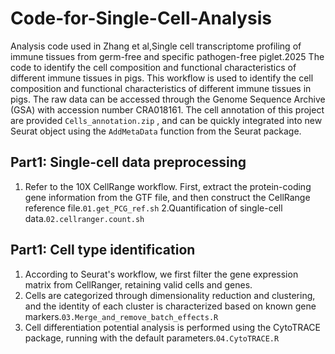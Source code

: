 # Code-for-Single-Cell-Analysis
Analysis code used in Zhang et al,Single cell transcriptome profiling of immune tissues from germ-free and specific pathogen-free piglet.2025
The code to identify the cell composition and functional characteristics of different immune tissues in pigs.
This workflow is used to identify the cell composition and functional characteristics of different immune tissues in pigs. The raw data can be accessed through the  Genome Sequence Archive (GSA) with accession number CRA018161.
The cell annotation of this project are provided  `Cells_annotation.zip` ,  and can be quickly integrated into new Seurat object using the `AddMetaData` function from the Seurat package.

##  Part1: Single-cell data preprocessing
1. Refer to the 10X CellRange workflow. First, extract the protein-coding gene information from the GTF file, and then construct the CellRange reference file.`01.get_PCG_ref.sh`
2.Quantification of single-cell data.`02.cellranger.count.sh`

##  Part1: Cell type identification
1. According to Seurat's workflow, we first filter the gene expression matrix from CellRanger, retaining valid cells and genes.
2. Cells are categorized through dimensionality reduction and clustering, and the identity of each cluster is characterized based on known gene markers.`03.Merge_and_remove_batch_effects.R`
3. Cell differentiation potential analysis is performed using the CytoTRACE package, running with the default parameters.`04.CytoTRACE.R`
